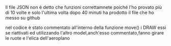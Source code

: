 ﻿Il file JSON non è detto che funzioni correttamnete poiché l'ho provato più di 10 volte e solo l'ultima volta dopo 40 minuti ha prodotto il file che ho messo su github

nel codice è stato commentato all'interno della funzione move() i DRAW essi se riattivati ed utilizzando l'altro model,anch'esso commentato,fanno girare le ruote e l'elica dell'aeroplano
